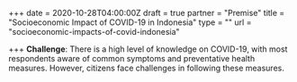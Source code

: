 +++
date = 2020-10-28T04:00:00Z
draft = true
partner = "Premise"
title = "Socioeconomic Impact of COVID-19 in Indonesia"
type = ""
url = "socioeconomic-impacts-of-covid-indonesia"

+++
**Challenge**: There is a high level of knowledge on COVID-19, with most respondents aware of common symptoms and preventative health measures. However, citizens face challenges in following these measures.